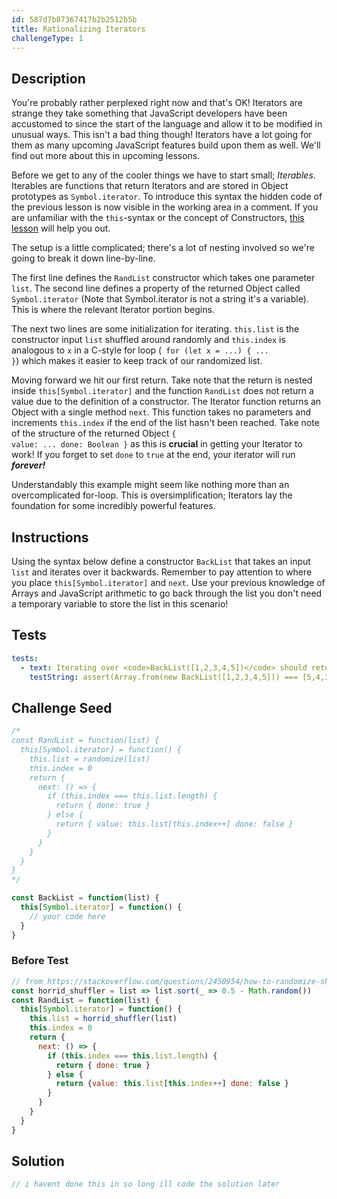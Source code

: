```yaml
---
id: 587d7b87367417b2b2512b5b
title: Rationalizing Iterators
challengeType: 1
---
```


## Description
<section id='description'>
You're probably rather perplexed right now and that's OK! Iterators are strange they take something that JavaScript developers have been accustomed to since the start of the language and allow it to be modified in unusual ways. This isn't a bad thing though! Iterators have a lot going for them as many upcoming JavaScript features build upon them as well. We'll find out more about this in upcoming lessons.


Before we get to any of the cooler things we have to start small; <i>Iterables</i>. Iterables are functions that return Iterators and are stored in Object prototypes as <code>Symbol.iterator</code>. To introduce this syntax the hidden code of the previous lesson is now visible in the working area in a comment. If you are unfamiliar with the <code>this</code>-syntax or the concept of Constructors, <a href='https://learn.freecodecamp.org/javascript-algorithms-and-data-structures/object-oriented-programming/define-a-constructor-function'>this lesson</a> will help you out.

The setup is a little complicated; there's a lot of nesting involved so we're going to break it down line-by-line.

The first line defines the <code>RandList</code> constructor which takes one parameter <code>list</code>. The second line defines a property of the returned Object called <code>Symbol.iterator</code> (Note that Symbol.iterator is not a string it's a variable). This is where the relevant Iterator portion begins.

The next two lines are some initialization for iterating. <code>this.list</code> is the constructor input <code>list</code> shuffled around randomly and <code>this.index</code> is analogous to <code>x</code> in a C-style for loop (<code> for (let x = ...) { ... }</code>) which makes it easier to keep track of our randomized list.

Moving forward we hit our first return. Take note that the return is nested inside <code>this[Symbol.iterator]</code> and the function <code>RandList</code> does not return a value due to the definition of a constructor. The Iterator function returns an Object with a single method <code>next</code>. This function takes no parameters and increments <code>this.index</code> if the end of the list hasn't been reached. Take note of the structure of the returned Object <code>{ value: ... done: Boolean }</code> as this is <strong>crucial</strong> in getting your Iterator to work! If you forget to set <code>done</code> to <code>true</code> at the end, your iterator will run <strong><i>forever!</i></strong>

Understandably this example might seem like nothing more than an overcomplicated for-loop. This is oversimplification; Iterators lay the foundation for some incredibly powerful features.

</section>

## Instructions
<section id='instructions'>
Using the syntax below define a constructor <code>BackList</code> that takes an input <code>list</code> and iterates over it backwards. Remember to pay attention to where you place <code>this[Symbol.iterator]</code> and <code>next</code>. Use your previous knowledge of Arrays and JavaScript arithmetic to go back through the list you don't need a temporary variable to store the list in this scenario!
</section>

## Tests
<section id='tests'>

```yml
tests:
  - text: Iterating over <code>BackList([1,2,3,4,5])</code> should return <code>[5,4,3,2,1]<code>.
    testString: assert(Array.from(new BackList([1,2,3,4,5])) === [5,4,3,2,1], JSON.stringify(test))
```

</section>

## Challenge Seed
<section id='challengeSeed'>

<div id='js-seed'>

```js
/*
const RandList = function(list) {
  this[Symbol.iterator] = function() {
    this.list = randomize(list)
    this.index = 0
    return {
      next: () => {
        if (this.index === this.list.length) {
          return { done: true }
        } else {
          return { value: this.list[this.index++] done: false }
        }
      }
    }
  }
}
*/

const BackList = function(list) {
  this[Symbol.iterator] = function() {
    // your code here
  }
}
```

</div>

### Before Test
<div id="js-setup">

```js
// from https://stackoverflow.com/questions/2450954/how-to-randomize-shuffle-a-javascript-array
const horrid_shuffler = list => list.sort(_ => 0.5 - Math.random())
const RandList = function(list) {
  this[Symbol.iterator] = function() {
    this.list = horrid_shuffler(list)
    this.index = 0
    return {
      next: () => {
        if (this.index === this.list.length) {
          return { done: true }
        } else {
          return {value: this.list[this.index++] done: false }
        }
      }
    }
  }
}
```
</div>

</section>

## Solution
<section id='solution'>

```js
// i havent done this in so long ill code the solution later
```
</section>

